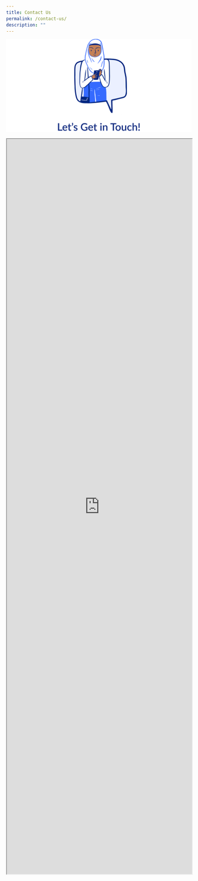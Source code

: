 ```yaml
---
title: Contact Us
permalink: /contact-us/
description: ""
---
```

![](/images/CONNECT%20WITH%20US/lets-get-in-touch.png)

<iframe style="width:100%;height:2000px" src="https://form.gov.sg/60e3e7f6767aad0012645d4b" id="iframe"></iframe>